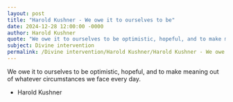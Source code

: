 ```yaml
---
layout: post
title: "Harold Kushner - We owe it to ourselves to be"
date: 2024-12-28 12:00:00 -0000
author: Harold Kushner
quote: "We owe it to ourselves to be optimistic, hopeful, and to make meaning out of whatever circumstances we face every day."
subject: Divine intervention
permalink: /Divine intervention/Harold Kushner/Harold Kushner - We owe it to ourselves to be
---
```


We owe it to ourselves to be optimistic, hopeful, and to make meaning out of whatever circumstances we face every day.

- Harold Kushner
